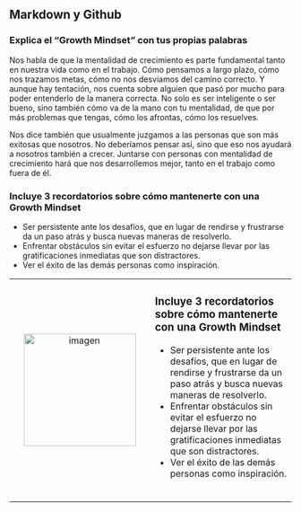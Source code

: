 ## **Markdown y Github**


### **Explica el “Growth Mindset” con tus propias palabras**

Nos habla de que la mentalidad de crecimiento es parte fundamental tanto en nuestra vida como en el trabajo. Cómo pensamos a largo plazo, cómo nos trazamos metas, cómo no nos desviamos del camino correcto. Y aunque hay tentación, nos cuenta sobre alguien que pasó por mucho para poder entenderlo de la manera correcta. No solo es ser inteligente o ser bueno, sino también cómo va de la mano con tu mentalidad, de que por más problemas que tengas, cómo los afrontas, cómo los resuelves.

Nos dice también que usualmente juzgamos a las personas que son más exitosas que nosotros. No deberíamos pensar así, sino que eso nos ayudará a nosotros también a crecer. Juntarse con personas con mentalidad de crecimiento hará que nos desarrollemos mejor, tanto en el trabajo como fuera de él.

### **Incluye 3 recordatorios sobre cómo mantenerte con una Growth Mindset**
* Ser persistente ante los desafíos, que en lugar de rendirse y frustrarse da un paso atrás y busca nuevas maneras de resolverlo.
* Enfrentar obstáculos sin evitar el esfuerzo no dejarse llevar por las gratificaciones inmediatas que son distractores.
* Ver el éxito de las demás personas como inspiración.

<table>
  <tr>
    <td style="width: 50%;">
      <div align="center">
  <img class="rounded-image" src="https://github.com/user-attachments/assets/7dac9d88-97ec-4b4f-bfa4-6d4af9c98784" alt="imagen" width="200px" height="200px">
</div>
    </td>
    <td style="width: 50%;">
      <h3>Incluye 3 recordatorios sobre cómo mantenerte con una Growth Mindset</h3>
      <ul>
        <li> Ser persistente ante los desafíos, que en lugar de rendirse y frustrarse da un paso atrás y busca nuevas maneras de resolverlo.</li>
       <li> Enfrentar obstáculos sin evitar el esfuerzo no dejarse llevar por las gratificaciones inmediatas que son distractores.</li> 
      <li> Ver el éxito de las demás personas como inspiración.</li> 
        <br>
      </ul>
    </td>
  </tr>
</table>


